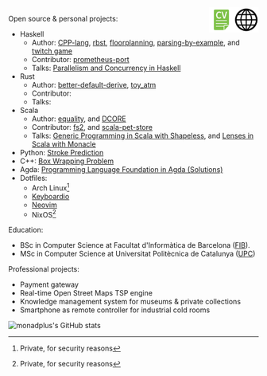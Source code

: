 <a href="https://monadplus.pro/">
  <img align="right" alt="Arnau Abella | Blog" width="50px" src="https://raw.githubusercontent.com/monadplus/monadplus/master/assets/blog.png" />
</a>
<a href="https://monadplus.pro/assets/documents/cv.pdf">
  <img align="right" alt="Arnau Abella | CV" width="50px" src="https://raw.githubusercontent.com/monadplus/monadplus/master/assets/cv.png" />
</a>

Open source & personal projects:
- Haskell
  - Author: [CPP-lang](https://github.com/monadplus/CPP-lang), [rbst](https://hackage.haskell.org/package/rbst), [floorplanning](https://github.com/monadplus/floorplanning), [parsing-by-example](https://github.com/monadplus/parsing-by-example), and [twitch game](https://github.com/monadplus/twitch-game)
  - Contributor: [prometheus-port](https://github.com/on-ramp/prometheus-port)
  - Talks: [Parallelism and Concurrency in Haskell](https://github.com/monadplus/parconc-notes/tree/main/talk)
- Rust
  - Author: [better-default-derive](https://crates.io/crates/better-default-derive), [toy_atm](https://github.com/monadplus/toy_atm)
  - Contributor:
  - Talks:
- Scala
  - Author: [equality](https://github.com/monadplus/equality), and [DCORE](https://github.com/dtim-upc/DCORE)
  - Contributor: [fs2](https://github.com/typelevel/fs2), and [scala-pet-store](https://github.com/pauljamescleary/scala-pet-store)
  - Talks: [Generic Programming in Scala with Shapeless](https://github.com/monadplus/intro-shapeless), and [Lenses in Scala with Monacle](https://github.com/monadplus/scala-lenses)
- Python: [Stroke Prediction](https://github.com/monadplus/ml-project)
- C++: [Box Wrapping Problem](https://github.com/monadplus/box_wrapping_problem)
- Agda: [Programming Language Foundation in Agda (Solutions)](https://github.com/monadplus/plfa-solutions)
- Dotfiles:
  - Arch Linux[^1]
  - [Keyboardio](https://github.com/monadplus/Kaleidoscope)
  - [Neovim](https://github.com/monadplus/nvim)
  - NixOS[^1]

Education:
- BSc in Computer Science at Facultat d'Informàtica de Barcelona ([FIB](https://www.fib.upc.edu/en)).
- MSc in Computer Science at Universitat Politècnica de Catalunya ([UPC](https://www.fib.upc.edu/))

Professional projects:
- Payment gateway
- Real-time Open Street Maps TSP engine
- Knowledge management system for museums & private collections
- Smartphone as remote controller for industrial cold rooms

![monadplus's GitHub stats](https://github-readme-stats.vercel.app/api?username=monadplus&count_private=true&theme=dracula)

<!-- ![visit counter](https://komarev.com/ghpvc/?username=monadplus&color=lightgrey&style=for-the-badge) -->

[^1]: Private, for security reasons
